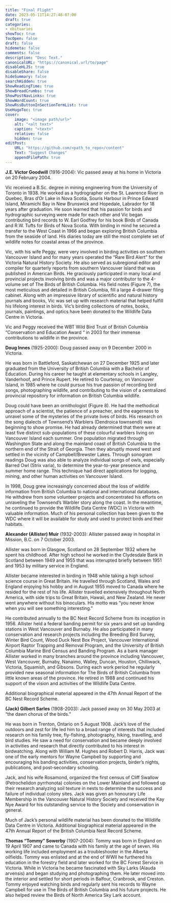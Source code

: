 ```yaml
---
title: "Final Flight"
date: 2023-05-11T14:27:48-07:00
draft: true
categories:
- obituaries
showToc: true
TocOpen: false
draft: false
hidemeta: false
comments: false
description: "Desc Text."
canonicalURL: "https://canonical.url/to/page"
disableHLJS: true 
disableShare: false
hideSummary: false
searchHidden: true
ShowReadingTime: true
ShowBreadCrumbs: true
ShowPostNavLinks: true
ShowWordCount: true
ShowRssButtonInSectionTermList: true
UseHugoToc: true
cover:
    image: "<image path/url>" 
    alt: "<alt text>" 
    caption: "<text>" 
    relative: false
    hidden: true
editPost:
    URL: "https://github.com/<path_to_repo>/content"
    Text: "Suggest Changes" 
    appendFilePath: true 
---
```


**J.E. Victor Goodwill** (1916-2004): Vic passed away at his home in Victoria on 20 February 2004. 

Vic received a B.Sc. degree in mining engineering from the University of Toronto in 1938. He worked as a hydrographer on the St. Lawrence River in Quebec, Bras d’Or Lake in Nova Scotia, Souris Harbour in Prince Edward Island, Miramichi Bay in New Brunswick and Hopedale, Labrador for 18 years after graduation. He soon learned that his passion for birds and hydrographic surveying were made for each other and Vic began contributing bird records to W. Earl Godfrey for his book Birds of Canada and R.W. Tufts for Birds of Nova Scotia. With birding in mind he secured a transfer to the West Coast in 1966 and began exploring British Columbia from the seaside of land. His diaries today are still the most complete set of wildlife notes for coastal areas of the province. 

Vic, with his wife Peggy, were very involved in birding activities on southern Vancouver Island and for many years operated the “Rare Bird Alert” for the Victoria Natural History Society. He also served as subregional editor and compiler for quarterly reports from southern Vancouver Island that was published in American Birds. He graciously participated in many local and provincial projects involving birds and was a major contributor to the 4-volume set of The Birds of British Columbia. His field notes (Figure 7), the most meticulous and detailed in British Columbia, fill a large 4-drawer filing cabinet. Along with an impressive library of scientific and natural history journals and books, Vic was set up with research material that helped fulfill his lifelong interest in birds. Vic’s birding collections of notes, books, journals, paintings, and optics have been donated to the Wildlife Data Centre in Victoria. 

Vic and Peggy received the WBT Wild Bird Trust of British Columbia “Conservation and Education Award “ in 2003 for their immense contributions to wildlife in the province.

**Doug Innes** (1925-2000): Doug passed away on 9 December 2000 in Victoria. 

He was born in Battleford, Saskatchewan on 27 December 1925 and later graduated from the University of British Columbia with a Bachelor of Education. During his career he taught at elementary schools in Langley, Vanderhoof, and Prince Rupert. He retired to Courtenay, on Vancouver Island, in 1985 where he could pursue his true passion of recording bird songs, photographing wildlife, and contributing to the vision of a centralized provincial repository for information on British Columbia wildlife. 

Doug could have been an ornithologist (Figure 8). He had the methodical approach of a scientist, the patience of a preacher, and the eagerness to unravel some of the mysteries of the private lives of birds. His research on the song dialects of Townsend’s Warblers (Dendroica townsendi) was beginning to show promise. He had already determined that there were at least five distinct sub-populations of these colourful warblers living on Vancouver Island each summer. One population migrated through Washington State and along the mainland coast of British Columbia to the northern end of the Strait of Georgia. Then they abruptly moved west and settled in the vicinity of Campbell/Brewster Lakes. Through sonogram readings Doug was also able to analyze individual songs of owls, especially Barred Owl (Strix varia), to determine the year-to-year presence and summer home range. This technique had direct applications for logging, mining, and other human activities on Vancouver Island. 

In 1998, Doug grew increasingly concerned about the loss of wildlife information from British Columbia to national and international databases. He withdrew from some volunteer projects and concentrated his efforts on unraveling the Townsend’s Warbler story along the coast. In the meantime, he continued to provide the Wildlife Data Centre (WDC) in Victoria with valuable information. Much of his personal collection has been given to the WDC where it will be available for study and used to protect birds and their habitats.

**Alexander (Allister) Muir** (1932-2003): Allister passed away in hospital in Mission, B.C. on 7 October 2003. 

Allister was born in Glasgow, Scotland on 28 September 1932 where he spent his childhood. After high school he worked in the Clydesdale Bank in Scotland between 1949 and 1955 that was interupted briefly between 1951 and 1953 by military service in England. 

Allister became interested in birding in 1948 while taking a high school science course in Great Britain. He travelled through Scotland, Wales and England enjoying his hobby and in August 1955 moved to Canada where he resided for the rest of his life. Allister travelled extensively throughout North America, with side trips to Great Britain, Hawaii, and New Zealand. He never went anywhere without his binoculars. His motto was “you never know when you will see something interesting.” 

He contributed annually to the BC Nest Record Scheme from its inception in 1956. Allister held a federal banding permit for six years and set up banding stations in West Vancouver and Burnaby. He also participated in many conservation and research projects including the Breeding Bird Survey, Winter Bird Count, Wood Duck Nest Box Project, Vancouver International Airport Raptor Trapping and Removal Program, and the University of British Columbia Marine Bird Census and Banding Program. As a bank manager Allister worked in many branches around the province including Vancouver, West Vancouver, Burnaby, Nanaimo, Walley, Duncan, Houston, Chilliwack, Victoria, Squamish, and Gibsons. During each work period he regularly provided new seasonal information for The Birds of British Columbia from little known areas of the province. He retired in 1988 and continued his support of the vision and activities of the Wildlife Data Centre. 

Additional biographical material appeared in the 47th Annual Report of the BC Nest Record Scheme.

**(Jack) Gilbert Sarles** (1908-2003): Jack passed away on 30 May 2003 at “the dawn chorus of the birds.” 

He was born in Trenton, Ontario on 5 August 1908. Jack’s love of the outdoors and zest for life led him to a broad range of interests that included research on his family tree, fly-fishing, photography, hiking, travelling, and bird studies. He saw a need for conservation and became deeply involved in activities and research that directly contributed to his interest in birdwatching. Along with William M. Hughes and Robert D. Harris, Jack was one of the early mentors for Wayne Campbell by supporting and encouraging his banding activities, conservation projects, birder’s nights, publications, and post-secondary schooling. 

Jack, and his wife Rosamond, organized the first census of Cliff Swallow (Petrochelidon pyrrhonota) colonies on the Lower Mainland and followed up their research analyzing soil texture in nests to determine the success and failure of individual colony sites. Jack was given an honourary Life Membership in the Vancouver Natural History Society and received the Kay Nye Award for his outstanding service to the Society and conservation in general. 

Much of Jack’s personal wildlife material has been donated to the Wildlife Data Centre in Victoria. Additional biographical material appeared in the 47th Annual Report of the British Columbia Nest Record Scheme.

**Thomas “Tommy” Sowerby** (1907-2004): Tommy was born in England on 19 April 1907 and came to Canada with his family at the age of seven. His working life included employment as a troubleshooter in the Alberta oilfields. Tommy was enlisted and at the end of WWII he furthered his education in the forestry field and later worked for the BC Forest Service in Victoria. While in Victoria he became fascinated with Sky Larks (Alauda arvensis) and began studying and photographing them. He later moved into the interior and settled for short periods in Balfour, Cranbrook, and Creston. Tommy enjoyed watching birds and regularly sent his records to Wayne Campbell for use in The Birds of British Columbia and his future projects. He also helped review the Birds of North America Sky Lark account.